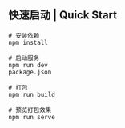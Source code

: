 ## 快速启动 | Quick Start

```
# 安装依赖
npm install

# 启动服务
npm run dev
package.json

# 打包
npm run build

# 预览打包效果
npm run serve
```
